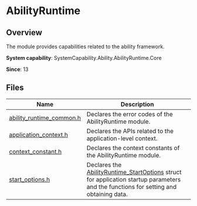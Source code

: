 # AbilityRuntime

## Overview

The module provides capabilities related to the ability framework.

**System capability**: SystemCapability.Ability.AbilityRuntime.Core

**Since**: 13

## Files

| Name| Description|
| -- | -- |
| [ability_runtime_common.h](capi-ability-runtime-common-h.md) | Declares the error codes of the AbilityRuntime module.|
| [application_context.h](capi-application-context-h.md) | Declares the APIs related to the application-level context.|
| [context_constant.h](capi-context-constant-h.md) | Declares the context constants of the AbilityRuntime module.|
| [start_options.h](capi-start-options-h.md) | Declares the [AbilityRuntime_StartOptions](capi-abilityruntime-startoptions.md) struct for application startup parameters and the functions for setting and obtaining data.|
